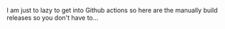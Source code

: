 I am just to lazy to get into Github actions so here are the manually build releases so you don't have to...
